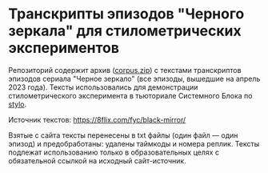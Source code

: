 # Транскрипты эпизодов "Черного зеркала" для стилометрических экспериментов

Репозиторий содержит архив ([corpus.zip](https://github.com/sysblok/black_mirror/blob/master/corpus.zip)) c текстами транскриптов эпизодов сериала "Черное зеркало" (все эпизоды, вышедшие на апрель 2023 года). Тексты использовались для демонстрации стилометрического эксперимента в тьюториале Системного Блока по [stylo](https://github.com/computationalstylistics/stylo).

Источник текстов: https://8flix.com/fyc/black-mirror/

Взятые с сайта тексты перенесены в txt файлы (один файл — один эпизод) и предобработаны: удалены таймкоды и номера реплик. Тексты подлежат использованию только в образовательных целях с обязательной ссылкой на исходный сайт-источник. 
